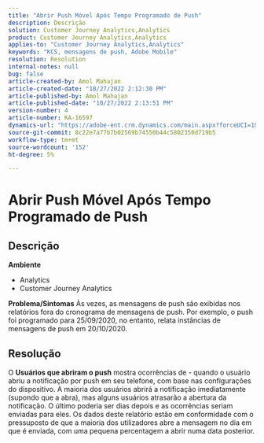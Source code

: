 ```yaml
---
title: "Abrir Push Móvel Após Tempo Programado de Push"
description: Descrição
solution: Customer Journey Analytics,Analytics
product: Customer Journey Analytics,Analytics
applies-to: "Customer Journey Analytics,Analytics"
keywords: "KCS, mensagens de push, Adobe Mobile"
resolution: Resolution
internal-notes: null
bug: false
article-created-by: Amol Mahajan
article-created-date: "10/27/2022 2:12:30 PM"
article-published-by: Amol Mahajan
article-published-date: "10/27/2022 2:13:51 PM"
version-number: 4
article-number: KA-16597
dynamics-url: "https://adobe-ent.crm.dynamics.com/main.aspx?forceUCI=1&pagetype=entityrecord&etn=knowledgearticle&id=776f6962-0156-ed11-bba2-6045bd006793"
source-git-commit: 8c22e7a77b7b02569b74550b44c5802350d719b5
workflow-type: tm+mt
source-wordcount: '152'
ht-degree: 5%

---
```


# Abrir Push Móvel Após Tempo Programado de Push

## Descrição

<b>Ambiente</b>
- Analytics
- Customer Journey Analytics

<b>Problema/Sintomas</b>
Às vezes, as mensagens de push são exibidas nos relatórios fora do cronograma de mensagens de push. Por exemplo, o push foi programado para 25/09/2020, no entanto, relata instâncias de mensagens de push em 20/10/2020.


## Resolução


O <b>Usuários que abriram o push</b> mostra ocorrências de - quando o usuário abriu a notificação por push em seu telefone, com base nas configurações do dispositivo. A maioria dos usuários abrirá a notificação imediatamente (supondo que a abra), mas alguns usuários atrasarão a abertura da notificação. O último poderia ser dias depois e as ocorrências seriam enviadas para eles. Os dados deste relatório estão em conformidade com o pressuposto de que a maioria dos utilizadores abre a mensagem no dia em que é enviada, com uma pequena percentagem a abrir numa data posterior.
